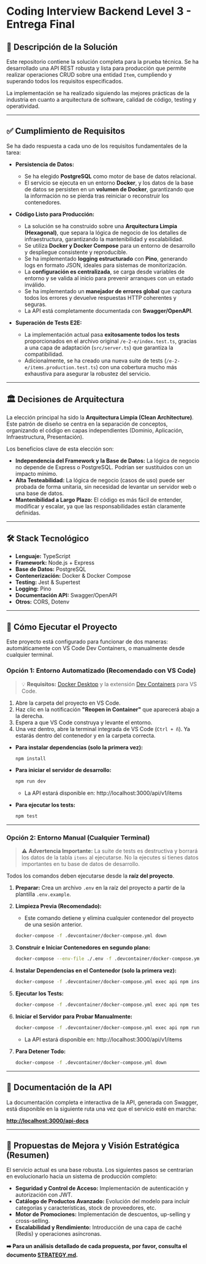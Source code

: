 # Coding Interview Backend Level 3 - Entrega Final

## 📝 Descripción de la Solución

Este repositorio contiene la solución completa para la prueba técnica. Se ha desarrollado una API REST robusta y lista para producción que permite realizar operaciones CRUD sobre una entidad `Item`, cumpliendo y superando todos los requisitos especificados.

La implementación se ha realizado siguiendo las mejores prácticas de la industria en cuanto a arquitectura de software, calidad de código, testing y operatividad.

---

## ✅ Cumplimiento de Requisitos

Se ha dado respuesta a cada uno de los requisitos fundamentales de la tarea:

* **Persistencia de Datos:**
    * Se ha elegido **PostgreSQL** como motor de base de datos relacional.
    * El servicio se ejecuta en un entorno **Docker**, y los datos de la base de datos se persisten en un **volumen de Docker**, garantizando que la información no se pierda tras reiniciar o reconstruir los contenedores.

* **Código Listo para Producción:**
    * La solución se ha construido sobre una **Arquitectura Limpia (Hexagonal)**, que separa la lógica de negocio de los detalles de infraestructura, garantizando la mantenibilidad y escalabilidad.
    * Se utiliza **Docker y Docker Compose** para un entorno de desarrollo y despliegue consistente y reproducible.
    * Se ha implementado **logging estructurado** con **Pino**, generando logs en formato JSON, ideales para sistemas de monitorización.
    * La **configuración es centralizada**, se carga desde variables de entorno y se valida al inicio para prevenir arranques con un estado inválido.
    * Se ha implementado un **manejador de errores global** que captura todos los errores y devuelve respuestas HTTP coherentes y seguras.
    * La API está completamente documentada con **Swagger/OpenAPI**.

* **Superación de Tests E2E:**
    * La implementación actual pasa **exitosamente todos los tests** proporcionados en el archivo original `/e-2-e/index.test.ts`, gracias a una capa de adaptación (`src/server.ts`) que garantiza la compatibilidad.
    * Adicionalmente, se ha creado una nueva suite de tests (`/e-2-e/items.production.test.ts`) con una cobertura mucho más exhaustiva para asegurar la robustez del servicio.

---

## 🏛️ Decisiones de Arquitectura

La elección principal ha sido la **Arquitectura Limpia (Clean Architecture)**. Este patrón de diseño se centra en la separación de conceptos, organizando el código en capas independientes (Dominio, Aplicación, Infraestructura, Presentación).

Los beneficios clave de esta elección son:

* **Independencia del Framework y la Base de Datos:** La lógica de negocio no depende de Express o PostgreSQL. Podrían ser sustituidos con un impacto mínimo.
* **Alta Testeabilidad:** La lógica de negocio (casos de uso) puede ser probada de forma unitaria, sin necesidad de levantar un servidor web o una base de datos.
* **Mantenibilidad a Largo Plazo:** El código es más fácil de entender, modificar y escalar, ya que las responsabilidades están claramente definidas.

---

## 🛠️ Stack Tecnológico

* **Lenguaje:** TypeScript
* **Framework:** Node.js + Express
* **Base de Datos:** PostgreSQL
* **Contenerización:** Docker & Docker Compose
* **Testing:** Jest & Supertest
* **Logging:** Pino
* **Documentación API:** Swagger/OpenAPI
* **Otros:** CORS, Dotenv

---

## 🚀 Cómo Ejecutar el Proyecto

Este proyecto está configurado para funcionar de dos maneras: automáticamente con VS Code Dev Containers, o manualmente desde cualquier terminal.

### Opción 1: Entorno Automatizado (Recomendado con VS Code)

> 💡 **Requisitos:** [Docker Desktop](https://www.docker.com/products/docker-desktop/) y la extensión [Dev Containers](https://marketplace.visualstudio.com/items?itemName=ms-vscode-remote.remote-containers) para VS Code.

1.  Abre la carpeta del proyecto en VS Code.
2.  Haz clic en la notificación **"Reopen in Container"** que aparecerá abajo a la derecha.
3.  Espera a que VS Code construya y levante el entorno.
4.  Una vez dentro, abre la terminal integrada de VS Code (`Ctrl + ñ`). Ya estarás dentro del contenedor y en la carpeta correcta.

* **Para instalar dependencias (solo la primera vez):**
    ```bash
    npm install
    ```
* **Para iniciar el servidor de desarrollo:**
    ```bash
    npm run dev
    ```
    - La API estará disponible en: http://localhost:3000/api/v1/items
    
* **Para ejecutar los tests:**
    ```bash
    npm test
    ```

---
### Opción 2: Entorno Manual (Cualquier Terminal)

> ⚠️ **Advertencia Importante:** La suite de tests es destructiva y borrará los datos de la tabla `items` al ejecutarse. No la ejecutes si tienes datos importantes en tu base de datos de desarrollo.

Todos los comandos deben ejecutarse desde la **raíz del proyecto**.

1.  **Preparar:** Crea un archivo `.env` en la raíz del proyecto a partir de la plantilla `.env.example`.

2.  **Limpieza Previa (Recomendado):**
    * Este comando detiene y elimina cualquier contenedor del proyecto de una sesión anterior.
    ```bash
    docker-compose -f .devcontainer/docker-compose.yml down
    ```

3.  **Construir e Iniciar Contenedores en segundo plano:**
    ```bash
    docker-compose --env-file ./.env -f .devcontainer/docker-compose.yml up --build -d
    ```

4.  **Instalar Dependencias en el Contenedor (solo la primera vez):**
    ```bash
    docker-compose -f .devcontainer/docker-compose.yml exec api npm install
    ```

5.  **Ejecutar los Tests:**
    ```bash
    docker-compose -f .devcontainer/docker-compose.yml exec api npm test
    ```

6. **Iniciar el Servidor para Probar Manualmente:**
    ```bash
    docker-compose -f .devcontainer/docker-compose.yml exec api npm run dev
    ```
    - La API estará disponible en: http://localhost:3000/api/v1/items

7.  **Para Detener Todo:**
    ```bash
    docker-compose -f .devcontainer/docker-compose.yml down
    ```
---

## 📖 Documentación de la API

La documentación completa e interactiva de la API, generada con Swagger, está disponible en la siguiente ruta una vez que el servicio esté en marcha:

**[http://localhost:3000/api-docs](http://localhost:3000/api-docs)**

---

## 🔮 Propuestas de Mejora y Visión Estratégica (Resumen)

El servicio actual es una base robusta. Los siguientes pasos se centrarían en evolucionarlo hacia un sistema de producción completo:

* **Seguridad y Control de Acceso:** Implementación de autenticación y autorización con JWT.
* **Catálogo de Productos Avanzado:** Evolución del modelo para incluir categorías y características, stock de proveedores, etc.
* **Motor de Promociones:** Implementación de descuentos, up-selling y cross-selling.
* **Escalabilidad y Rendimiento:** Introducción de una capa de caché (Redis) y operaciones asíncronas.

**➡️ Para un análisis detallado de cada propuesta, por favor, consulta el documento [STRATEGY.md](STRATEGY.md).**

